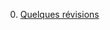 0. [Quelques révisions](2.0_Revisions/cours.md)
<!-- 1. [Programmation Orientée Objet](../2.1_Programmation_Orientee_Objet/cours/) (BAC)
2. [Récursivité](../2.2_Recursivite/cours/) (BAC)
3. [Calculabilité et Décidabilité](../2.3_Calculabilite_Decidabilite/cours/)
4. [Pratiques de programmation](../2.4_Pratiques_de_programmation/cours) -->